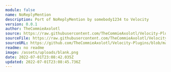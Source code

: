 ```yaml
---
module: false
name: NoReplyMention
description: Port of NoReplyMention by somebody1234 to Velocity
version: 0.0.1
author: TheCommieAxolotl
source: https://raw.githubusercontent.com/TheCommieAxolotl/Velocity-Plugins/main/
sourceFile: https://raw.githubusercontent.com/TheCommieAxolotl/Velocity-Plugins/main/NoReplyMention.plugin.js
sourceURL: https://github.com/TheCommieAxolotl/Velocity-Plugins/blob/main/
readme: no readme
image: /assets/uploads/blank.png
date: 2022-07-01T23:08:42.035Z
updated: 2022-07-01T23:08:45.736Z
---
```

